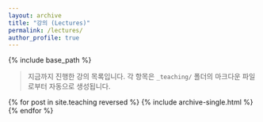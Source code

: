 ```yaml
---
layout: archive
title: "강의 (Lectures)"
permalink: /lectures/
author_profile: true
---
```



{% include base_path %}


> 지금까지 진행한 강의 목록입니다. 각 항목은 `_teaching/` 폴더의 마크다운 파일로부터 자동으로 생성됩니다.


{% for post in site.teaching reversed %}
{% include archive-single.html %}
{% endfor %}
